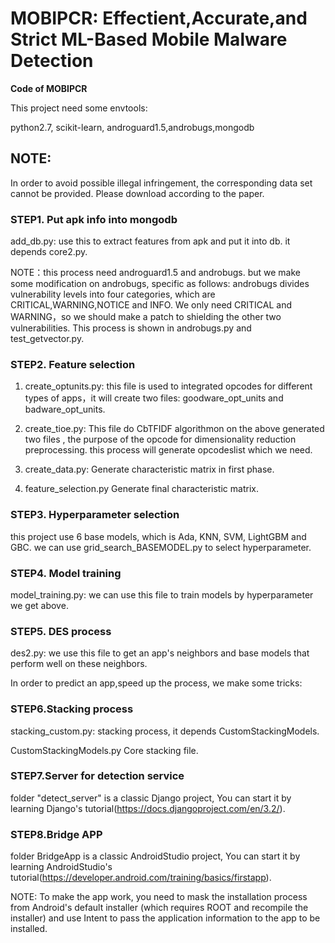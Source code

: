 # MOBIPCR: Effectient,Accurate,and Strict ML-Based Mobile Malware Detection
**Code of MOBIPCR**

This project need some envtools:

python2.7,  scikit-learn, androguard1.5,androbugs,mongodb

## NOTE: 
In order to avoid possible illegal infringement, the corresponding data set cannot be provided. Please download according to the paper.

### STEP1. Put apk info into mongodb

add_db.py: use this to extract features from apk and put it into db. it depends core2.py.

NOTE：this process need androguard1.5 and androbugs. but we make some modification on androbugs, specific as follows:
androbugs divides vulnerability levels into four categories, which are CRITICAL,WARNING,NOTICE and INFO. We only need CRITICAL and WARNING，so we should make a patch to shielding the other two vulnerabilities. This process is shown in androbugs.py and test_getvector.py.

### STEP2. Feature selection

1. create_optunits.py: this file is used to integrated opcodes for different types of apps，it will create two files: goodware_opt_units and badware_opt_units.

2. create_tioe.py: This file do CbTFIDF algorithmon on the above generated two files , the purpose of the opcode for dimensionality reduction preprocessing.
this process will generate opcodeslist which we need.

3. create_data.py: Generate characteristic matrix in first phase.

4. feature_selection.py Generate final characteristic matrix.

### STEP3. Hyperparameter selection

this project use 6 base models, which is Ada, KNN, SVM, LightGBM and GBC. we can use grid_search_BASEMODEL.py to select hyperparameter.

### STEP4. Model training

model_training.py: we can use this file to train models by hyperparameter we get above.

### STEP5. DES process

des2.py: we use this file to get an app's neighbors and base models that perform well on these neighbors.

In order to predict an app,speed up the process, we make some tricks: 

### STEP6.Stacking process

stacking_custom.py: stacking process, it depends CustomStackingModels.

CustomStackingModels.py Core stacking file.

### STEP7.Server for detection service

folder "detect_server" is a classic Django project, You can start it by learning Django's tutorial(https://docs.djangoproject.com/en/3.2/). 

### STEP8.Bridge APP

folder BridgeApp is a classic AndroidStudio project, You can start it by learning AndroidStudio's tutorial(https://developer.android.com/training/basics/firstapp).

NOTE: To make the app work, you need to mask the installation process from Android's default installer (which requires ROOT and recompile the installer) and use Intent to pass the application information to the app to be installed.





